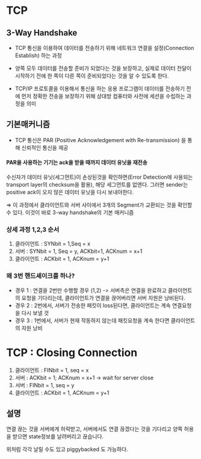 # TCP 

## 3-Way Handshake

- TCP 통신을 이용하여 데이터를 전송하기 위해 네트워크 연결을 설정(Connection Establish) 하는 과정

- 양쪽 모두 데이터를 전송할 준비가 되었다는 것을 보장하고, 실제로 데이터 전달이 시작하기 전에 한 쪽이 다른 쪽이 준비되었다는 것을 알 수 있도록 한다.
- TCP/IP 프로토콜을 이용해서 통신을 하는 응용 프로그램이 데이터를 전송하기 전에 먼저 정확한 전송을 보장하기 위해 상대방 컴퓨터와 사전에 세션을 수립하는 과정을 의미

## 기본매커니즘
- TCP 통신은 PAR (Positive Acknowledgement with Re-transmission) 을 통해 신뢰적인 통신을 제공

#### PAR을 사용하는 기기는 ack을 받을 때까지 데이터 유닛을 재전송

수신자가 데이터 유닛(세그먼트)이 손상된것을 확인하면(Error Detection에 사용되는 transport layer의 checksum을 활용), 해당 세그먼트를 없앤다. 그러면 sender는 positive ack이 오지 않은 데이터 유닛을 다시 보내야한다.

⇒ 이 과정에서 클라이언트와 서버 사이에서 3개의 Segment가 교환되는 것을 확인할 수 있다. 이것이 바로 3-way handshake의 기본 매커니즘


### 상세 과정 1,2,3 순서
1. 클라이언트 : SYNbit = 1,Seq = x
2. 서버 : SYNbit = 1, Seq = y, ACKbit=1, ACKnum = x+1
3. 클라이언트 : ACKbit = 1, ACKnum = y+1

### 왜 3번 핸드셰이크를 하나?
- 경우 1 : 연결을 2번만 수행할 경우 (1,2) -> 서버측은  연결을 완료하고 클라이언트의 요청을 기다리는데, 클라이언트가 연결을 끊어버리면 서버 자원은 낭비된다.
- 경우 2 : 2번에서, 서버가 전송한 패킷이 loss된다면, 클라이언트는 계속 연결요청을 다시 보낼 것
- 경우 3 : 1번에서, 서버가 현재 작동하지 않는데 패킷요청을 계속 한다면 클라이언트의 자원 낭비



# TCP : Closing Connection
1. 클라이언트 : FINbit = 1, seq = x 
2. 서버 : ACKbit = 1; ACKnum = x+1 -> wait for server close
3. 서버 : FINbit = 1, seq = y
4. 클라이언트 : ACKbit = 1, ACKnum = y+1

## 설명
연결 끊는 것을 서버에게 허락받고, 서버에서도 연결 끊겠다는 것을 기다리고 양쪽 허용을 받으면 state정보를 날려버리고 끊습니다.

위처럼 각각 날릴 수도 있고 piggybacked 도 가능하다. 